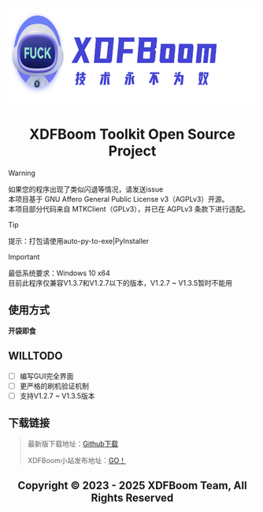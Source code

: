<div align="center">
<a><img src="./logo_light_theme.png" width="800" height="200" alt="XDFBoom Toolkit Open Source Project"></a>

# XDFBoom Toolkit Open Source Project
</div>

> [!WARNING]
> 如果您的程序出现了类似闪退等情况，请发送issue<br>
> 本项目基于 GNU Affero General Public License v3（AGPLv3）开源。<br>
> 本项目部分代码来自 MTKClient（GPLv3），并已在 AGPLv3 条款下进行适配。

> [!TIP]
> 提示：打包请使用auto-py-to-exe|PyInstaller

> [!IMPORTANT]  
> 最低系统要求：Windows 10 x64<br>
> 目前此程序仅兼容V1.3.7和V1.2.7以下的版本，V1.2.7 ~ V1.3.5暂时不能用

## 使用方式

**开袋即食**

## WILLTODO
- [ ] 编写GUI完全界面
- [ ] 更严格的刷机验证机制
- [ ] 支持V1.2.7 ~ V1.3.5版本

## 下载链接
> 最新版下载地址：[Github下载](https://github.com/Folralorwns/XDFBoom_Toolkit/releases)
>
> XDFBoom小站发布地址：[GO！](https://blog.xdfboom.com)
<div align="center">

## Copyright © 2023 - 2025 XDFBoom Team, All Rights Reserved
</div>